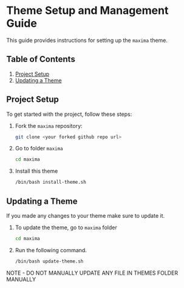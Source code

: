 # Theme Setup and Management Guide

This guide provides instructions for setting up the `maxima` theme.

## Table of Contents

1. [Project Setup](#project-setup)
2. [Updating a Theme](#updating-a-theme)

## Project Setup

To get started with the project, follow these steps:

1. Fork the `maxima` repository:

   ```bash
   git clone <your forked github repo url>
   ```

2. Go to folder `maxima`
   ```bash
   cd maxima
   ```
3. Install this theme
   ```bash
   /bin/bash install-theme.sh
   ```

## Updating a Theme

If you made any changes to your theme make sure to update it.

1.  To update the theme, go to `maxima` folder

    ```bash
    cd maxima
    ```

2.  Run the following command.
    ```bash
    /bin/bash update-theme.sh
    ```

NOTE - DO NOT MANUALLY UPDATE ANY FILE IN THEMES FOLDER MANUALLY
